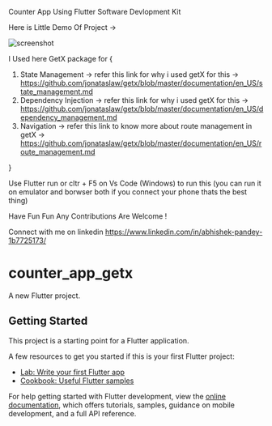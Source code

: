 Counter App Using Flutter Software Devlopment Kit






Here is Little Demo Of Project ->





![screenshot](https://user-images.githubusercontent.com/88980729/187685962-bb6413cc-b4ed-4c37-a6b0-a3710b3b7b94.gif)





I Used here GetX package for {

1. State Management -> refer this link for why i used getX for this -> https://github.com/jonataslaw/getx/blob/master/documentation/en_US/state_management.md 
2. Dependency Injection -> refer this link for why i used getX for this -> https://github.com/jonataslaw/getx/blob/master/documentation/en_US/dependency_management.md
3. Navigation -> refer this link to know more about route management in getX -> https://github.com/jonataslaw/getx/blob/master/documentation/en_US/route_management.md

}






Use Flutter run or cltr + F5 on Vs Code (Windows) to run this (you can run it on emulator and borwser both if you connect your phone thats the best thing)





Have Fun Fun Any Contributions Are Welcome !





Connect with me on linkedin 
https://www.linkedin.com/in/abhishek-pandey-1b7725173/



# counter_app_getx

A new Flutter project.

## Getting Started

This project is a starting point for a Flutter application.

A few resources to get you started if this is your first Flutter project:

- [Lab: Write your first Flutter app](https://docs.flutter.dev/get-started/codelab)
- [Cookbook: Useful Flutter samples](https://docs.flutter.dev/cookbook)

For help getting started with Flutter development, view the
[online documentation](https://docs.flutter.dev/), which offers tutorials,
samples, guidance on mobile development, and a full API reference.
